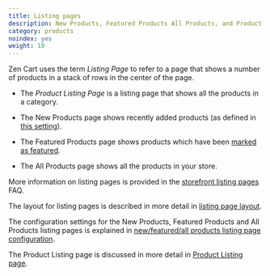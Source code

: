 ```yaml
---
title: Listing pages 
description: New Products, Featured Products All Products, and Product Listing 
category: products
noindex: yes
weight: 10
---
```


Zen Cart uses the term _Listing Page_ to refer to a page that shows a number of products in a stack of rows in the center of the page. 

- The _Product Listing Page_ is a listing page that shows all the products in a category.  

- The New Products page shows recently added products (as defined in 
[this setting](/user/admin_pages/configuration/configuration_maximumvalues/#new_product_listing__limited_to_)).

- The Featured Products page shows products which have been [marked as featured](/user/admin_pages/catalog/featured/). 

- The All Products page shows all the products in your store.  

More information on listing pages is provided in the [storefront listing pages](/user/storefront_pages/listing_pages/) FAQ. 

The layout for listing pages is described in more detail in [listing page layout](/user/template/listing_page_layout/). 

The configuration settings for the New Products, Featured Products and All Products listing pages is explained in [new/featured/all products listing page configuration](/user/template/new_featured_all_listing_page_configuration/). 
 
The Product Listing  page is discussed in more detail in [Product Listing page](/user/storefront_pages/product_listing/). 

